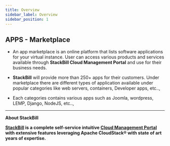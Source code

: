 ```yaml
---
title: Overview
sidebar_label: Overview
sidebar_position: 1
---
```


## APPS - Marketplace

- An app marketplace is an online platform that lists software applications for your virtual instance. User can access various products and services available through **StackBill Cloud Management Portal** and use for their business needs.

- **StackBill** will provide more than 250+ apps for their customers. Under marketplace there are different types of application available under popular categories like web servers, containers, Developer apps, etc..,

- Each categories contains various apps such as Joomla, wordpress, LEMP, Django, NodeJS, etc..,


-----------------------------------------------------


**About StackBill**

**[StackBill](https://www.youtube.com/watch?v=nyV8oE3dfXs) is a complete self-service intuitive [Cloud Management Portal](https://www.stackbill.com/) with extensive features leveraging Apache CloudStack® with state of art years of expertise.**
